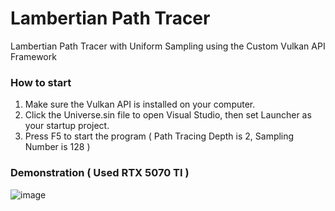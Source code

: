 # Lambertian Path Tracer
Lambertian Path Tracer with Uniform Sampling using the Custom Vulkan API Framework

### How to start
1. Make sure the Vulkan API is installed on your computer.
2. Click the Universe.sin file to open Visual Studio, then set Launcher as your startup project.
3. Press F5 to start the program ( Path Tracing Depth is 2, Sampling Number is 128 )

### Demonstration ( Used RTX 5070 TI )
![image](https://github.com/user-attachments/assets/471a9db6-d56f-439c-9bf3-6409ed4ff0eb)
